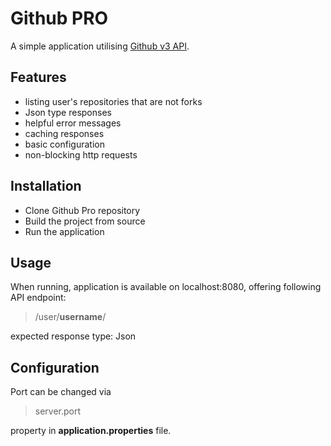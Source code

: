 # Github PRO

A simple application utilising [Github v3 API](https://developer.github.com/v3).

## Features

- listing user's repositories that are not forks
- Json type responses
- helpful error messages
- caching responses
- basic configuration
- non-blocking http requests

## Installation

- Clone Github Pro repository
- Build the project from source
- Run the application

## Usage

When running, application is available on localhost:8080, offering following API endpoint:

> /user/**username**/

expected response type: Json

## Configuration

Port can be changed via
> server.port

property in **application.properties** file.